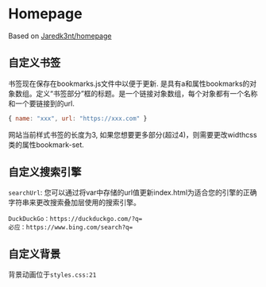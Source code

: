 # Homepage

Based on [Jaredk3nt/homepage](https://github.com/Jaredk3nt/homepage)

## 自定义书签
书签现在保存在bookmarks.js文件中以便于更新. 是具有a和属性bookmarks的对象数组。定义“书签部分”框的标题。是一个链接对象数组，每个对象都有一个名称和一个要链接到的url.
```js
{ name: "xxx", url: "https://xxx.com" }
```

网站当前样式书签的长度为3, 如果您想要更多部分(超过4)，则需要更改widthcss类的属性bookmark-set.

## 自定义搜索引擎
`searchUrl`: 您可以通过将var中存储的url值更新index.html为适合您的引擎的正确字符串来更改搜索叠加层使用的搜索引擎。
```
DuckDuckGo：https://duckduckgo.com/?q=
必应：https://www.bing.com/search?q=
```

## 自定义背景

背景动画位于`styles.css:21`